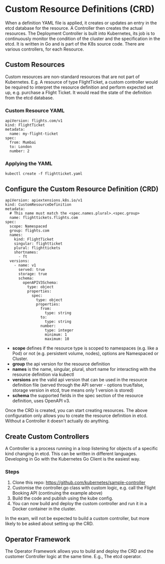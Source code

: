 # Custom Resource Definitions (CRD)

When a definition YAML file is applied, it creates or updates an entry in the etcd database for the resource. A Controller then creates the actual resources. The Deployment Controller is built into Kubernetes, its job is to continuously monitor the condition of the cluster and the specification in the etcd. It is written in Go and is part of the K8s source code. There are various controllers, for each Resource. 

## Custom Resources
Custom resources are non-standard resources that are not part of Kubernetes. E.g. A resource of type FlightTicket, a custom controller would be required to interpret the resource definition and perform expected set up, e.g. purchase a Flight Ticket. It would read the state of the definition from the etcd database. 

### Custom Resource YAML
```
apiVersion: flights.com/v1
kind: FlightTicket
metadata:
  name: my-flight-ticket
spec:
  from: Mumbai
  to: London
  number: 2
```

### Applying the YAML
```
kubectl create -f flightticket.yaml
```

## Configure the Custom Resource Definition (CRD)
```
apiVersion: apiextensions.k8s.io/v1
kind: CustomResourceDefinition
metadata:
  # This name must match the <spec.names.plural>.<spec.group>
  name: flighttickets.flights.com 
spec:
  scope: Namespaced
  group: flights.com
  names:
    kind: FlightTicket
    singular: flightticket
    plural: flighttickets
    shortnames:
      - ft
  versions:
    - name: v1
      served: true
      storage: true
      schema:
        openAPIV3Schema:
          type: object
          properties: 
            spec:
              type: object
              properties:
                from:
                  type: string
                to:
                  type: string
                number:
                  type: integer
                  minimum: 1
                  maximum: 10
```

- **scope** defines if the resource type is scoped to namespaces (e.g. like a Pod) or not (e.g. persistent volume, nodes), options are Namespaced or Cluster.
- **group** the api version for the resource definition 
- **names** is the name, singular, plural, short name for interacting with the resource definition via kubectl
- **versions** are the valid api version that can be used in the resource definition file (served through the API server - options true/false, storage version in etcd, true means only 1 version is stored)
- **schema** the supported fields in the spec section of the resource definition, uses OpenAPI v3.

Once the CRD is created, you can start creating resources. The above configuration only allows you to create the resource definition in etcd. Without a Controller it doesn't actually do anything.

## Create Custom Controllers
A Controller is a process running in a loop listening for objects of a specific kind changing in etcd. This can be written in different languages. Developing in Go with the Kubernetes Go Client is the easiest way. 

### Steps
1. Clone this repo: https://github.com/kubernetes/sample-controller
2. Customise the controller.go class with custom logic, e.g. call the Flight Booking API (continuing the example above)
3. Build the code and publish using the kube config.
4. You can now build and deploy the custom controller and run it in a Docker container in the cluster.

In the exam, will not be expected to build a custom controller, but more likely to be asked about setting up the CRD.

## Operator Framework
The Operator Framework allows you to build and deploy the CRD and the customer Controller logic at the same time. E.g., The etcd operator.
